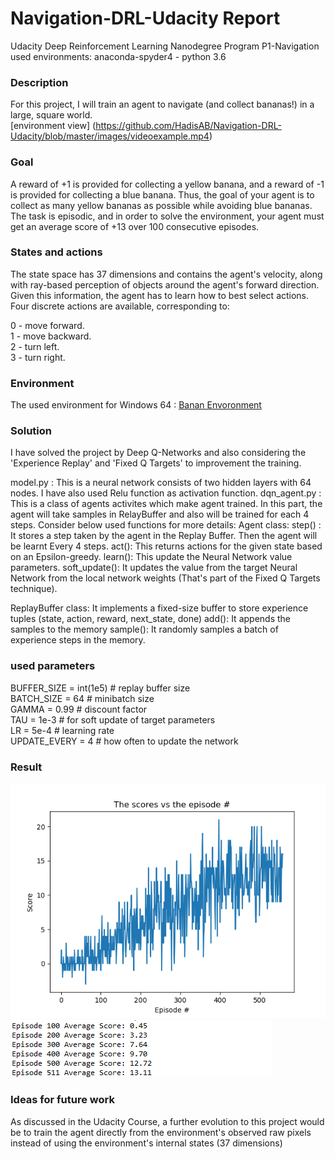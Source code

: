 # Navigation-DRL-Udacity Report
Udacity Deep Reinforcement Learning Nanodegree Program
P1-Navigation
used environments: anaconda-spyder4 - python 3.6

### Description
For this project, I will train an agent to navigate (and collect bananas!) in a large, square world.<br/>
[environment view] (https://github.com/HadisAB/Navigation-DRL-Udacity/blob/master/images/videoexample.mp4)



### Goal
A reward of +1 is provided for collecting a yellow banana, and a reward of -1 is provided for collecting a blue banana. Thus, the goal of your agent is to collect as many yellow bananas as possible while avoiding blue bananas.
The task is episodic, and in order to solve the environment, your agent must get an average score of +13 over 100 consecutive episodes.

### States and actions
The state space has 37 dimensions and contains the agent's velocity, along with ray-based perception of objects around the agent's forward direction. Given this information, the agent has to learn how to best select actions. Four discrete actions are available, corresponding to:<br/>

0 - move forward.<br/>
1 - move backward.<br/>
2 - turn left.<br/>
3 - turn right.

### Environment
The used environment for Windows 64 :
[Banan Envoronment](https://s3-us-west-1.amazonaws.com/udacity-drlnd/P1/Banana/Banana_Windows_x86_64.zip)


### Solution
I have solved the project by Deep Q-Networks and also considering the 'Experience Replay' and 'Fixed Q Targets' to improvement the training.

model.py : This is a neural network consists of two hidden layers with 64 nodes. I have also used Relu function as activation function.
dqn_agent.py : This is a class of agents activites which make agent trained. 
In this part, the agent will take samples in RelayBuffer and also will be trained for each 4 steps. Consider below used functions for more details:
Agent class:
step() : It stores a step taken by the agent in the Replay Buffer. Then the agent will be learnt Every 4 steps.
act(): This returns actions for the given state based on an Epsilon-greedy.
learn(): This update the Neural Network value parameters.
soft_update(): It updates the value from the target Neural Network from the local network weights (That's part of the Fixed Q Targets technique).

ReplayBuffer class:
It implements a fixed-size buffer to store experience tuples (state, action, reward, next_state, done)
add(): It appends the samples to the memory
sample(): It randomly samples a batch of experience steps in the memory.

### used parameters
BUFFER_SIZE = int(1e5)  # replay buffer size<br/>
BATCH_SIZE = 64         # minibatch size<br/>
GAMMA = 0.99            # discount factor<br/>
TAU = 1e-3              # for soft update of target parameters<br/>
LR = 5e-4               # learning rate <br/>
UPDATE_EVERY = 4        # how often to update the network

### Result

<img src="https://github.com/HadisAB/Navigation-DRL-Udacity/blob/master/images/scores.png" />


<img src="https://github.com/HadisAB/Navigation-DRL-Udacity/blob/master/images/scoretrend.png" />


### Ideas for future work

As discussed in the Udacity Course, a further evolution to this project would be to train the agent directly from the environment's observed raw pixels instead of using the environment's internal states (37 dimensions)

